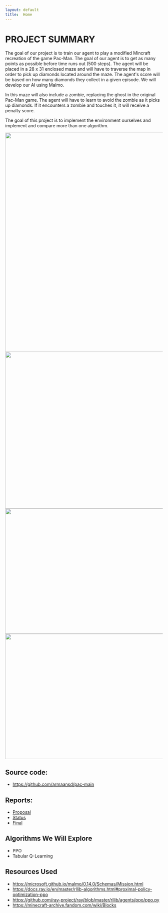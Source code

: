```yaml
---
layout: default
title:  Home
---
```


# PROJECT SUMMARY

<p>The goal of our project is to train our agent to play a modified Mincraft recreation of the game Pac-Man. The goal of our agent is to get as many points as possible before time runs out (500 steps). The agent will be placed in a 28 x 31 enclosed maze and will have to traverse the map in order to pick up diamonds located around the maze. The agent's score will be based on how many diamonds they collect in a given episode. We will develop our AI using Malmo. </p>

<p>In this maze will also include a zombie, replacing the ghost in the original Pac-Man game. The agent will have to learn to avoid the zombie as it picks up diamonds. If it encounters a zombie and touches it, it will receive a penalty score.</p>

<p>The goal of this project is to implement the environment ourselves and implement and compare more than one algorithm. </p>

<img src="https://user-images.githubusercontent.com/75513952/142333894-bb3948dc-c27e-4b5d-9723-6c287426d49d.png" width="1000" height="700">

<img src="https://user-images.githubusercontent.com/75513952/142359385-d5b8d112-38a5-465f-8452-05fbb590e8d4.JPG" width="700" height="500">
<img src="https://user-images.githubusercontent.com/75513952/143676574-9cbbb382-7f74-49aa-b04b-06b1dbf32708.png" width="700" height="400">
<img src="https://user-images.githubusercontent.com/75513952/143676588-5da81454-81ae-4428-adb4-72fdf4013a3e.png" width="700" height="400">


## Source code: 
- <https://github.com/armaansd/pac-main>

## Reports:
- [Proposal](proposal.html)
- [Status](status.html)
- [Final](final.html)

## Algorithms We Will Explore
- PPO
- Tabular Q-Learning

## Resources Used 

- <https://microsoft.github.io/malmo/0.14.0/Schemas/Mission.html>
- <https://docs.ray.io/en/master/rllib-algorithms.html#proximal-policy-optimization-ppo>   
- <https://github.com/ray-project/ray/blob/master/rllib/agents/ppo/ppo.py>    
- <https://minecraft-archive.fandom.com/wiki/Blocks>


[quickref]: https://github.com/mundimark/quickrefs/blob/master/HTML.md
